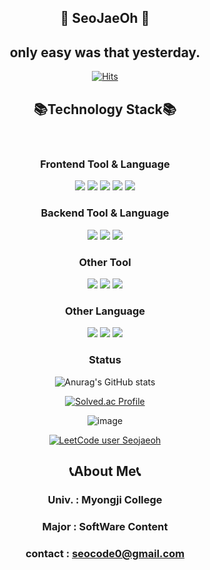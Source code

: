 <div align="center">
<!-- 이름 -->

## 👋 SeoJaeOh 👋

<!-- 신조와 힛 뱃지 -->
## only easy was that yesterday.

<div align="center">
<p vertical-align="center">

  [![Hits](https://hits.seeyoufarm.com/api/count/incr/badge.svg?url=https%3A%2F%2Fgithub.com%2Fseojaeohcode&count_bg=%2379C83D&title_bg=%23555555&icon=github.svg&icon_color=%23E7E7E7&title=hits&edge_flat=false)](https://hits.seeyoufarm.com)
</p>
<!-- 기술스택 -->

## 📚Technology Stack📚

<br>

### Frontend Tool & Language<br>
<!-- 뷰 -->
<img src="https://img.shields.io/badge/Vue.js-4FC08D?style=flat-square&logo=Vue.js&logoColor=white">
<!-- 리액트 -->
<img src="https://img.shields.io/badge/React-61DAFB?style=flat-square&logo=React&logoColor=white">
<!-- 자바스크립트 -->
<img src="https://img.shields.io/badge/JavaScript-F7DF1E?style=flat-square&logo=JavaScript&logoColor=black">
<!-- html -->
<img src="https://img.shields.io/badge/HTML5-E34F26?style=flat-square&logo=HTML5&logoColor=white">
<!-- css -->
<img src="https://img.shields.io/badge/CSS3-1572B6?style=flat-square&logo=CSS3&logoColor=white">

<br>

### Backend Tool & Language<br>
<!-- 장고 -->
<img src="https://img.shields.io/badge/Django-092E20?style=flat-square&logo=Django&logoColor=white">
<!-- 노드js -->
<img src="https://img.shields.io/badge/Node.js-339933?style=flat-square&logo=Node.js&logoColor=white">
<!-- 파이썬 -->
<img src="https://img.shields.io/badge/Python-3776AB?style=flat-square&logo=Python&logoColor=yellow">

<br>

### Other Tool<br>
<!-- 유니티 -->
<img src="https://img.shields.io/badge/Unity-FFFFFF?style=flat-square&logo=Unity&logoColor=black">
<!-- 안드로이드 -->
<img src="https://img.shields.io/badge/AndroidStudio-3DDC84?style=flat-square&logo=AndroidStudio&logoColor=white">
<!-- 3D맥스 -->
<img src="https://img.shields.io/badge/3DSMAX-0696D7?style=flat-square&logo=Autodesk&logoColor=white">

<br>

### Other Language<br>
<!-- C# -->
<img src="https://img.shields.io/badge/CSharp-239120?style=flat-square&logo=CSharp&logoColor=white">
<!-- Java -->
<img src="https://img.shields.io/badge/Java-007396?style=flat-square&logo=Java&logoColor=black">
<!-- MySql -->
<img src="https://img.shields.io/badge/MySQL-4479A1?style=flat-square&logo=MySQL&logoColor=black">

<!-- 백준,릿코드,코드워즈 깃허브스탯 -->
<br>

### Status<br>
![Anurag's GitHub stats](https://github-readme-stats.vercel.app/api?username=seojaeoh&show_icons=true&theme=radical)

[![Solved.ac Profile](http://mazassumnida.wtf/api/v2/generate_badge?boj=seojaeoh)](https://solved.ac/profile/seojaeoh)

![image](https://www.codewars.com/users/SeoJaeOh/badges/large)

[![LeetCode user Seojaeoh](https://img.shields.io/badge/dynamic/json?style=for-the-badge&labelColor=black&color=%23ffa116&label=Solved&query=solvedOverTotal&url=https%3A%2F%2Fleetcode-badge.vercel.app%2Fapi%2Fusers%2FSeojaeoh&logo=leetcode&logoColor=yellow)](https://leetcode.com/Seojaeoh/)

<!-- 어바웃 미 -->
## 📞About Me📞

### Univ. : Myongji College
### Major : SoftWare Content
### contact : seocode0@gmail.com


</div>
</div>